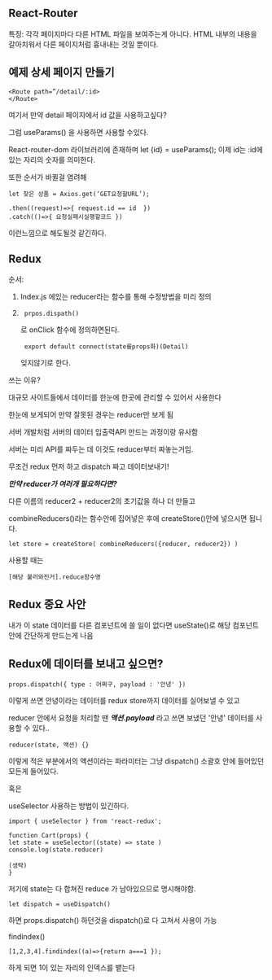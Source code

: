React-Router
---
특징: 각각 페이지마다 다른 HTML 파일을 보여주는게 아니다.
HTML 내부의 내용을 갈아치워서 다른 페이지처럼 흉내내는 것일 뿐이다.

예제 상세 페이지 만들기
---
    <Route path=”/detail/:id> 
    </Route>

여기서 만약 detail 페이지에서 id 값을 사용하고싶다? 

그럼 useParams() 을 사용하면 사용할 수있다.

React-router-dom 라이브러리에 존재하며 let {id} = useParams(); 이제 id는 :id에 있는 자리의 숫자를 의미한다.

또한 순서가 바뀔걸 염려해 	

    let 찾은 상품 = Axios.get(‘GET요청할URL’);

    .then((request)=>{ request.id == id  })
    .catch(()=>{ 요청실패시실행할코드 })
 이런느낌으로 해도될것 같긴하다.


Redux
---
순서:

1. Index.js 에있는 reducer라는 함수를 통해 수정방법을 미리 정의
2.      prpos.dispath()
    로 onClick 함수에 정의하면된다. 

        export default connect(state를props화)(Detail) 

    잊지않기로 한다.

쓰는 이유?

대규모 사이트들에서 데이터를 한눈에 한곳에 관리할 수 있어서 사용한다

한눈에 보게되어 만약 잘못된 경우는 reducer만 보게 됨

서버 개발처럼 서버의 데이터 입출력API 만드는 과정이랑 유사함

서버는 미리 API를 짜두는 데 이것도 reducer부터 짜놓는거임.

무조건 redux 먼저 하고 dispatch 짜고 데이터보내기!

***만약 reducer가 여러개 필요하다면?***

다른 이름의 reducer2 + reducer2의 초기값을 하나 더 만들고 

combineReducers()라는 함수안에 집어넣은 후에 createStore()안에 넣으시면 됩니다.

    let store = createStore( combineReducers({reducer, reducer2}) )

사용할 때는 

    [해당 불러와진거].reduce함수명

Redux 중요 사안 
---

내가 이 state 데이터를 다른 컴포넌트에 쓸 일이 없다면 useState()로 해당 컴포넌트 안에 간단하게 만드는게 나음

Redux에 데이터를 보내고 싶으면?
---

    props.dispatch({ type : 어쩌구, payload : '안녕' })
 이렇게 쓰면 안녕이라는 데이터를 redux store까지 데이터를 실어보낼 수 있고

reducer 안에서 요청을 처리할 땐 ***액션.payload*** 라고 쓰면 보냈던 '안녕' 데이터를 사용할 수 있다..

    reducer(state, 액션) {} 

이렇게 적은 부분에서의 액션이라는 파라미터는
그냥 dispatch() 소괄호 안에 들어있던 모든게 들어있다.


혹은 

useSelector 사용하는 방법이 있긴하다.

    import { useSelector } from 'react-redux';

    function Cart(props) {
    let state = useSelector((state) => state )
    console.log(state.reducer)
    
    (생략)
    }

저기에 state는 다 합쳐진 reduce 가 남아있으므로 명시해야함.

    let dispatch = useDispatch() 

하면 props.dispatch() 하던것을 dispatch()로 다 고쳐서 사용이 가능


findindex() 

    [1,2,3,4].findindex((a)=>{return a===1 });

하게 되면 1이 있는 자리의 인덱스를 뱉는다
